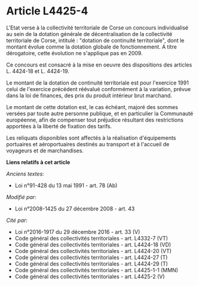 # Article L4425-4

L'Etat verse à la collectivité territoriale de Corse un concours individualisé au sein de la dotation générale de
décentralisation de la collectivité territoriale de Corse, intitulé : "dotation de continuité territoriale", dont le montant
évolue comme la dotation globale de fonctionnement. A titre dérogatoire, cette évolution ne s'applique pas en 2009.

Ce concours est consacré à la mise en oeuvre des dispositions des articles L. 4424-18 et L. 4424-19. 

Le montant de la dotation de continuité territoriale est pour l'exercice 1991 celui de l'exercice précédent réévalué
conformément à la variation, prévue dans la loi de finances, des prix du produit intérieur brut marchand. 

Le montant de cette dotation est, le cas échéant, majoré des sommes versées par toute autre personne publique, et en
particulier la Communauté européenne, afin de compenser tout préjudice résultant des restrictions apportées à la liberté de
fixation des tarifs. 

Les reliquats disponibles sont affectés à la réalisation d'équipements portuaires et aéroportuaires destinés au transport et
à l'accueil de voyageurs et de marchandises.

**Liens relatifs à cet article**

_Anciens textes_:

  - Loi n°91-428 du 13 mai 1991 - art. 78 (Ab)

_Modifié par_:

  - Loi n°2008-1425 du 27 décembre 2008 - art. 43

_Cité par_:

  - Loi n°2016-1917 du 29 décembre 2016 - art. 33 (V)
  - Code général des collectivités territoriales - art. L4332-7 (VT)
  - Code général des collectivités territoriales - art. L4424-18 (VD)
  - Code général des collectivités territoriales - art. L4424-20 (VT)
  - Code général des collectivités territoriales - art. L4424-27 (T)
  - Code général des collectivités territoriales - art. L4424-29 (T)
  - Code général des collectivités territoriales - art. L4425-1-1 (MMN)
  - Code général des collectivités territoriales - art. L4425-2 (V)
